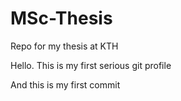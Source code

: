 # MSc-Thesis
Repo for my thesis at KTH

Hello. This is my first serious git profile

And this is my first commit



